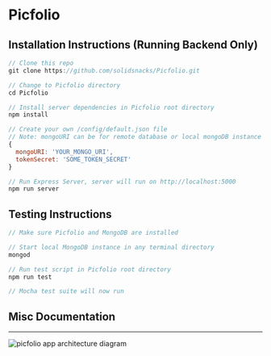 # Picfolio

## Installation Instructions (Running Backend Only)
````javascript
// Clone this repo 
git clone https://github.com/solidsnacks/Picfolio.git

// Change to Picfolio directory
cd Picfolio

// Install server dependencies in Picfolio root directory
npm install

// Create your own /config/default.json file
// Note: mongoURI can be for remote database or local mongoDB instance
{
  mongoURI: 'YOUR_MONGO_URI',
  tokenSecret: 'SOME_TOKEN_SECRET'
}

// Run Express Server, server will run on http://localhost:5000
npm run server
````


## Testing Instructions
````javascript
// Make sure Picfolio and MongoDB are installed

// Start local MongoDB instance in any terminal directory
mongod

// Run test script in Picfolio root directory
npm run test

// Mocha test suite will now run
````

## Misc Documentation
-----
![picfolio app architecture diagram](https://i.imgur.com/a4cOlNd.png)